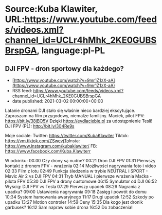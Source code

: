 # Source:Kuba Klawiter, URL:https://www.youtube.com/feeds/videos.xml?channel_id=UCLr4hMhk_2KE0GUBSBrspGA, language:pl-PL

## DJI FPV - dron sportowy dla każdego?
 - [https://www.youtube.com/watch?v=9mr1Z1zX-aA](https://www.youtube.com/watch?v=9mr1Z1zX-aA)
 - RSS feed: https://www.youtube.com/feeds/videos.xml?channel_id=UCLr4hMhk_2KE0GUBSBrspGA
 - date published: 2021-03-02 00:00:00+00:00

Latanie dronami DJI stało się właśnie nieco bardziej ekscytujące.
Zapraszam na film przygodowy, niemalże familijny.
Maciek, pilot FPV: https://bit.ly/38jBO5V
Dzięki https://evdlaciebie.pl za udostępnienie Tesli! 
DJI FPV (PL): http://bit.ly/304Re9s

Moje sociale: 
Twitter: https://twitter.com/KubaKlawiter
Tiktok: https://vm.tiktok.com/ZSwcvjTo​
Insta: https://www.instagram.com/kubaklawiter/
FB: https://www.facebook.com/Kuba.Klawiterr

W odcinku:
00:00 Czy drony są nudne?
00:21 Dron DJI FPV
01:31 Pierwszy kontakt z dronem FPV - wrażenia
02:14 Możliwości nagrywania foto i video
02:33 Film z lotu
02:49 Funkcja śledzenia w trybie NEUTRAL i SPORT - Mavic Air 2 vs DJI FPV
04:31 Tryb MANUAL i pierwsze wrażenia Maćka - pilota FPV
05:30 DJI FPV a drony customowe
06:15 Symulator od DJI
06:52 Wyścig: DJI FPV vs Tesla
07:29 Pierwszy upadek
08:26 Nagrania z upadku?
09:00 Ustawienia nagrywania
09:18 Zasięg i powrót do domu
10;34 System hamowania awaryjnego
11:17 Drugi upadek
12:52 Szkody po upadku
13:27 Motion controler
14:59 Ceny
15:35 Dla kogo jest dronik garbusek?
16:12 Sam napraw sobie drona
16:52 Do zobaczenia!

